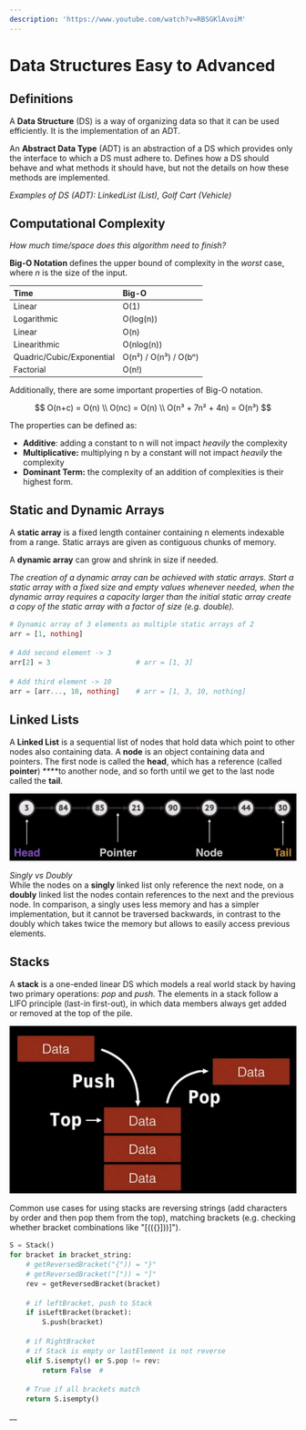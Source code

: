 ```yaml
---
description: 'https://www.youtube.com/watch?v=RBSGKlAvoiM'
---
```


# Data Structures Easy to Advanced

## Definitions

A **Data Structure** \(DS\) is a way of organizing data so that it can be used efficiently. It is the implementation of an ADT. 

An **Abstract Data Type** \(ADT\) is an abstraction of a DS which provides only the interface to which a DS must adhere to. Defines how a DS should behave and what methods it should have, but not the details on how these methods are implemented.

_Examples of DS \(ADT\): LinkedList \(List\), Golf Cart \(Vehicle\)_



## Computational Complexity

_How much time/space does this algorithm need to finish?_

**Big-O Notation** defines the upper bound of complexity in the _worst_ case, where _n_ is the size of the input.

| Time | Big-O |
| :--- | :--- |
| Linear | O\(1\) |
| Logarithmic | O\(log\(n\)\) |
| Linear | O\(n\) |
| Linearithmic | O\(nlog\(n\)\) |
| Quadric/Cubic/Exponential | O\(n²\) / O\(n³\) / O\(bⁿ\) |
| Factorial | O\(n!\) |

Additionally, there are some important properties of Big-O notation.

$$
O(n+c) = O(n) \\ 
O(nc) = O(n) \\
O(n³ + 7n² + 4n) = O(n³)
$$

The properties can be defined as:  
- **Additive**: adding a constant to n will not impact _heavily_ the complexity  
- **Multiplicative:** multiplying n by a constant will not impact _heavily_ the complexity  
- **Dominant Term:** the complexity of an addition of complexities is their highest form.



## Static and Dynamic Arrays

A **static array** is a fixed length container containing n elements indexable from a range. Static arrays are given as contiguous chunks of memory.

A **dynamic array** can grow and shrink in size if needed.

_The creation of a dynamic array can be achieved with static arrays. Start a static array with a fixed size and empty values whenever needed, when the dynamic array requires a capacity larger than the initial static array create a copy of the static array with a factor of size \(e.g. double\)._

```julia
# Dynamic array of 3 elements as multiple static arrays of 2
arr = [1, nothing]

# Add second element -> 3
arr[2] = 3                     # arr = [1, 3]

# Add third element -> 10
arr = [arr..., 10, nothing]    # arr = [1, 3, 10, nothing]
```



## Linked Lists

A **Linked List** is a sequential list of nodes that hold data which point to other nodes also containing data. A **node** is an object containing data and pointers. The first node is called the **head**, which has a reference \(called **pointer**\) ****to another node, and so forth until we get to the last node called the **tail**.

![Linked Lists Terminology](.gitbook/assets/image%20%282%29.png)

_Singly vs Doubly_  
While the nodes on a **singly** linked list only reference the next node, on a **doubly** linked list  the nodes contain references to the next and the previous node. In comparison, a singly uses less memory and has a simpler implementation, but it cannot be traversed backwards, in contrast to the doubly which takes twice the memory but allows to easily access previous elements. 



## Stacks

A **stack** is a one-ended linear DS which models a real world stack by having two primary operations: _pop_ and _push._ The elements in a stack follow a LIFO principle \(last-in first-out\), in which data members always get added or removed at the top of the pile. 

![Stack, LIFO](.gitbook/assets/image%20%287%29.png)

Common use cases for using stacks are reversing strings \(add characters by order and then pop them from the top\), matching brackets \(e.g. checking whether bracket combinations like "\[\(\({}\]\)\)\]"\).

```python
S = Stack()
for bracket in bracket_string:
    # getReversedBracket("{")) = "}"
    # getReversedBracket("[")) = "]" 
    rev = getReversedBracket(bracket)
    
    # if leftBracket, push to Stack
    if isLeftBracket(bracket):
        S.push(bracket)
        
    # if RightBracket
    # if Stack is empty or lastElement is not reverse
    elif S.isempty() or S.pop != rev:
        return False  # 
    
    # True if all brackets match
    return S.isempty()
```

\_\_

